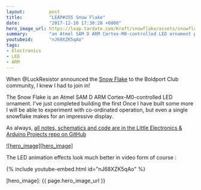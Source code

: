 ```yaml
---
layout:         post
title:          "LEAP#355 Snow Flake"
date:           "2017-12-10 17:30:28 +0800"
hero_image_url: https://leap.tardate.com/Kraft/snowflake/assets/snowflake_build.jpg
summary:        "an Atmel SAM D ARM Cortex-M0-controlled LED ornament produced by @LuckResistor and shared with the Boldport Club community as a special project"
youtubeid:      "nJ68XZK5qAo"
tags:
- Electronics
- LED
- ARM
---
```


When @LuckResistor announced the [Snow Flake](https://luckyresistor.me/order-snow-flake-panel/)
to the Boldport Club community, I knew I had to join in!

The Snow Flake is an Atmel SAM D ARM Cortex-M0-controlled LED ornament.
I've just completed building the first Once I have built some more I will be able to experiment with co-ordinated operation, but even a single snowflake makes for an impressive display.

As always, [all notes, schematics and code are in the Little Electronics & Arduino Projects repo on GitHub][project]

[![hero_image][hero_image]][project]

The LED animation effects look much better in video form of course :

{% include youtube-embed.html id="nJ68XZK5qAo" %}

[leap]: https://leap.tardate.com
[project]: https://github.com/tardate/LittleArduinoProjects/tree/master/Kraft/snowflake
[hero_image]: {{ page.hero_image_url }}

